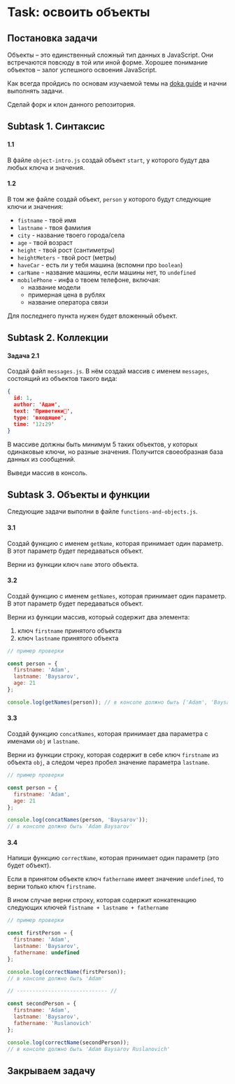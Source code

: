 # Task: освоить объекты

## Постановка задачи

Объекты – это единственный сложный тип данных в JavaScript. Они встречаются повсюду в той или иной форме. Хорошее понимание объектов – залог успешного освоения JavaScript.

Как всегда пройдись по основам изучаемой темы на [doka.guide](https://doka.guide/js/object/) и начни выполнять задачи.

Сделай форк и клон данного репозитория. 

## Subtask 1. Синтаксис

#### 1.1

В файле `object-intro.js` создай объект `start`, у которого будут два любых ключа и значения.

#### 1.2

В том же файле создай объект, `person` у которого будут следующие ключи и значения:
- `fistname` - твоё имя
- `lastname` - твоя фамилия
- `city` - название твоего города/села
- `age` - твой возраст
- `height` - твой рост (сантиметры)
- `heightMeters` - твой рост (метры)
- `haveCar` - есть ли у тебя машина (вспомни про `boolean`)
- `carName` - название машины, если машины нет, то `undefined`
- `mobilePhone` - инфа о твоем телефоне, включая:
  - название модели
  - примерная цена в рублях
  - название оператора связи
  
Для последнего пункта нужен будет вложенный объект.

## Subtask 2. Коллекции

#### Задача 2.1

Создай файл `messages.js`. В нём создай массив с именем `messages`, состоящий из объектов такого вида:

```json
{
  id: 1,
  author: 'Адам',
  text: 'Приветики🥰',
  type: 'входящее',
  time: '12:29'
}
```

В массиве должны быть минимум 5 таких объектов, у которых одинаковые ключи, но разные значения. Получится своеобразная база данных из сообщений.

Выведи массив в консоль.

## Subtask 3. Объекты и функции

Следующие задачи выполни в файле `functions-and-objects.js`.

#### 3.1

Создай функцию с именем `getName`, которая принимает один параметр. В этот параметр будет передаваться объект.

Верни из функции ключ `name` этого объекта.

#### 3.2

Создай функцию с именем `getNames`, которая принимает один параметр. В этот параметр будет передаваться объект.

Верни из функции массив, который содержит два элемента:
  1. ключ `firstname` принятого объекта
  2. ключ `lastname` принятого объекта

```javascript
// пример проверки

const person = {
  firstname: 'Adam',
  lastname: 'Baysarov',
  age: 21
};

console.log(getNames(person)); // в консоле должно быть ['Adam', 'Baysarov']
```

#### 3.3

Создай функцию `concatNames`, которая принимает два параметра с именами `obj` и `lastname`. 

Верни из функции строку, которая содержит в себе ключ `firstname` из объекта `obj`, а следом через пробел значение параметра `lastname`.

```javascript
// пример проверки

const person = {
  firstname: 'Adam',
  age: 21
};

console.log(concatNames(person, 'Baysarov')); 
// в консоле должно быть 'Adam Baysarov'
```

#### 3.4

Напиши функцию `correctName`, которая принимает один параметр (это будет объект).

Если в принятом объекте ключ `fathername` имеет значение `undefined`, то верни только ключ `firstname`.

В ином случае верни строку, которая содержит конкатенацию следующих ключей `fistname + lastname + fathername`

```javascript
// пример проверки

const firstPerson = {
  firstname: 'Adam',
  lastname: 'Baysarov',
  fathername: undefined
};

console.log(correctName(firstPerson)); 
// в консоле должно быть 'Adam'

// ----------------------------- //

const secondPerson = {
  firstname: 'Adam',
  lastname: 'Baysarov',
  fathername: 'Ruslanovich'
};

console.log(correctName(secondPerson)); 
// в консоле должно быть 'Adam Baysarov Ruslanovich'
```

## Закрываем задачу
